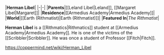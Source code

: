 |**Herman Libel**|
|-|-|
|**Parents**|[[Leland Libel\|Leland]], [[Margaret Libel\|Margaret]]|
|**Residence**|[[Armedius Academy\|Armedius Academy]]|
|**World**|[[Earth (Rithmatist)\|Earth (Rithmatist)]]|
|**Featured In**|*The Rithmatist*|

**Herman Libel** is a [[Rithmatics\|Rithmatics]] student at [[Armedius Academy\|Armedius Academy]].
He is one of the victims of the [[Scribbler\|Scribbler]]. He was once a student of Professor [[Fitch\|Fitch]].



https://coppermind.net/wiki/Herman_Libel